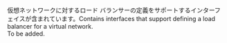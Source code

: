 <Namespace Name="Microsoft.Azure.Management.Network.Fluent.LoadBalancer.Definition">
  <Docs>
    <summary><span data-ttu-id="09989-101">仮想ネットワークに対するロード バランサーの定義をサポートするインターフェイスが含まれています。</span><span class="sxs-lookup"><span data-stu-id="09989-101">Contains interfaces that support defining a load balancer for a virtual network.</span></span></summary> 
    <remarks>To be added.</remarks>
  </Docs>
</Namespace>
